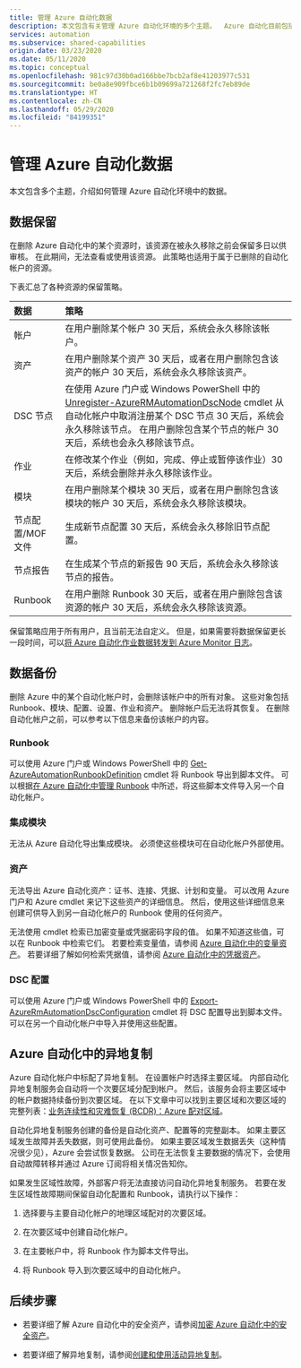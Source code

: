 ```yaml
---
title: 管理 Azure 自动化数据
description: 本文包含有关管理 Azure 自动化环境的多个主题。  Azure 自动化目前包括数据保留和备份 Azure 自动化灾难恢复。
services: automation
ms.subservice: shared-capabilities
origin.date: 03/23/2020
ms.date: 05/11/2020
ms.topic: conceptual
ms.openlocfilehash: 981c97d30b0ad166bbe7bcb2af8e41203977c531
ms.sourcegitcommit: be0a8e909fbce6b1b09699a721268f2fc7eb89de
ms.translationtype: HT
ms.contentlocale: zh-CN
ms.lasthandoff: 05/29/2020
ms.locfileid: "84199351"
---
```

# <a name="managing-azure-automation-data"></a>管理 Azure 自动化数据

本文包含多个主题，介绍如何管理 Azure 自动化环境中的数据。

## <a name="data-retention"></a>数据保留

在删除 Azure 自动化中的某个资源时，该资源在被永久移除之前会保留多日以供审核。 在此期间，无法查看或使用该资源。 此策略也适用于属于已删除的自动化帐户的资源。

下表汇总了各种资源的保留策略。

| 数据 | 策略 |
|:--- |:--- |
| 帐户 |在用户删除某个帐户 30 天后，系统会永久移除该帐户。 |
| 资产 |在用户删除某个资产 30 天后，或者在用户删除包含该资产的帐户 30 天后，系统会永久移除该资产。 |
| DSC 节点 |在使用 Azure 门户或 Windows PowerShell 中的 [Unregister-AzureRMAutomationDscNode](https://docs.microsoft.com/powershell/module/azurerm.automation/unregister-azurermautomationdscnode) cmdlet 从自动化帐户中取消注册某个 DSC 节点 30 天后，系统会永久移除该节点。 在用户删除包含某个节点的帐户 30 天后，系统也会永久移除该节点。 |
| 作业 |在修改某个作业（例如，完成、停止或暂停该作业）30 天后，系统会删除并永久移除该作业。 |
| 模块 |在用户删除某个模块 30 天后，或者在用户删除包含该模块的帐户 30 天后，系统会永久移除该模块。 |
| 节点配置/MOF 文件 |生成新节点配置 30 天后，系统会永久移除旧节点配置。 |
| 节点报告 |在生成某个节点的新报告 90 天后，系统会永久移除该节点的报告。 |
| Runbook |在用户删除 Runbook 30 天后，或者在用户删除包含该资源的帐户 30 天后，系统会永久移除该资源。 |

保留策略应用于所有用户，且当前无法自定义。 但是，如果需要将数据保留更长一段时间，可以[将 Azure 自动化作业数据转发到 Azure Monitor 日志](automation-manage-send-joblogs-log-analytics.md)。

## <a name="data-backup"></a>数据备份

删除 Azure 中的某个自动化帐户时，会删除该帐户中的所有对象。 这些对象包括 Runbook、模块、配置、设置、作业和资产。 删除帐户后无法将其恢复。 在删除自动化帐户之前，可以参考以下信息来备份该帐户的内容。

### <a name="runbooks"></a>Runbook

可以使用 Azure 门户或 Windows PowerShell 中的 [Get-AzureAutomationRunbookDefinition](https://docs.microsoft.com/powershell/module/servicemanagement/azure/get-azureautomationrunbookdefinition) cmdlet 将 Runbook 导出到脚本文件。 可以根据[在 Azure 自动化中管理 Runbook](manage-runbooks.md) 中所述，将这些脚本文件导入另一个自动化帐户。

### <a name="integration-modules"></a>集成模块

无法从 Azure 自动化导出集成模块。 必须使这些模块可在自动化帐户外部使用。

### <a name="assets"></a>资产

无法导出 Azure 自动化资产：证书、连接、凭据、计划和变量。 可以改用 Azure 门户和 Azure cmdlet 来记下这些资产的详细信息。 然后，使用这些详细信息来创建可供导入到另一自动化帐户的 Runbook 使用的任何资产。

无法使用 cmdlet 检索已加密变量或凭据密码字段的值。 如果不知道这些值，可以在 Runbook 中检索它们。 若要检索变量值，请参阅 [Azure 自动化中的变量资产](shared-resources/variables.md)。 若要详细了解如何检索凭据值，请参阅 [Azure 自动化中的凭据资产](shared-resources/credentials.md)。

 ### <a name="dsc-configurations"></a>DSC 配置

可以使用 Azure 门户或 Windows PowerShell 中的 [Export-AzureRmAutomationDscConfiguration](https://docs.microsoft.com/powershell/module/azurerm.automation/export-azurermautomationdscconfiguration) cmdlet 将 DSC 配置导出到脚本文件。 可以在另一个自动化帐户中导入并使用这些配置。

## <a name="geo-replication-in-azure-automation"></a>Azure 自动化中的异地复制

Azure 自动化帐户中标配了异地复制。 在设置帐户时选择主要区域。 内部自动化异地复制服务会自动将一个次要区域分配到帐户。 然后，该服务会将主要区域中的帐户数据持续备份到次要区域。 在以下文章中可以找到主要区域和次要区域的完整列表：[业务连续性和灾难恢复 (BCDR)：Azure 配对区域](https://docs.microsoft.com/azure/best-practices-availability-paired-regions)。 

自动化异地复制服务创建的备份是自动化资产、配置等的完整副本。 如果主要区域发生故障并丢失数据，则可使用此备份。 如果主要区域发生数据丢失（这种情况很少见），Azure 会尝试恢复数据。 公司在无法恢复主要数据的情况下，会使用自动故障转移并通过 Azure 订阅将相关情况告知你。 

如果发生区域性故障，外部客户将无法直接访问自动化异地复制服务。 若要在发生区域性故障期间保留自动化配置和 Runbook，请执行以下操作：

1. 选择要与主要自动化帐户的地理区域配对的次要区域。

2. 在次要区域中创建自动化帐户。

3. 在主要帐户中，将 Runbook 作为脚本文件导出。

4. 将 Runbook 导入到次要区域中的自动化帐户。

## <a name="next-steps"></a>后续步骤

* 若要详细了解 Azure 自动化中的安全资产，请参阅[加密 Azure 自动化中的安全资产](automation-secure-asset-encryption.md)。

* 若要详细了解异地复制，请参阅[创建和使用活动异地复制](/sql-database/sql-database-active-geo-replication)。